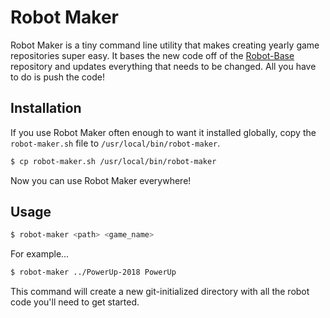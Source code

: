 # Robot Maker

Robot Maker is a tiny command line utility that makes creating yearly
game repositories super easy. It bases the new code off of the
[Robot-Base](https://github.com/SouthEugeneRoboticsTeam/Robot-Base)
repository and updates everything that needs to be changed. All you
have to do is push the code!

## Installation

If you use Robot Maker often enough to want it installed globally,
copy the `robot-maker.sh` file to `/usr/local/bin/robot-maker`.

```bash
$ cp robot-maker.sh /usr/local/bin/robot-maker
```

Now you can use Robot Maker everywhere!

## Usage

```bash
$ robot-maker <path> <game_name>
```

For example...

```bash
$ robot-maker ../PowerUp-2018 PowerUp
```

This command will create a new git-initialized directory with all the
robot code you'll need to get started.

